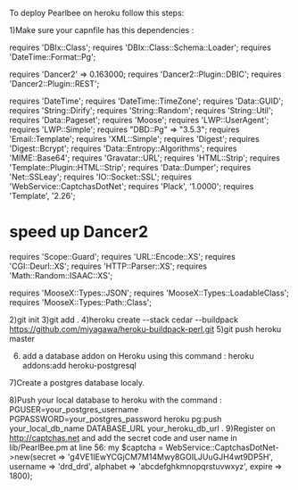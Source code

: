 To deploy Pearlbee on heroku follow this steps:

1)Make sure your capnfile has this dependencies :

requires 'DBIx::Class';
requires 'DBIx::Class::Schema::Loader';
requires 'DateTime::Format::Pg';

requires 'Dancer2' => 0.163000;
requires 'Dancer2::Plugin::DBIC';
requires 'Dancer2::Plugin::REST';

requires 'DateTime';
requires 'DateTime::TimeZone';
requires 'Data::GUID';
requires 'String::Dirify';
requires 'String::Random';
requires 'String::Util';
requires 'Data::Pageset';
requires 'Moose';
requires 'LWP::UserAgent';
requires 'LWP::Simple';
requires "DBD::Pg" => "3.5.3";
requires 'Email::Template';
requires 'XML::Simple';
requires 'Digest';
requires 'Digest::Bcrypt';
requires 'Data::Entropy::Algorithms';
requires 'MIME::Base64';
requires 'Gravatar::URL';
requires 'HTML::Strip';
requires 'Template::Plugin::HTML::Strip';
requires 'Data::Dumper';
requires 'Net::SSLeay';
requires 'IO::Socket::SSL';
requires 'WebService::CaptchasDotNet';
requires 'Plack', '1.0000';
requires 'Template', '2.26';

# speed up Dancer2
requires 'Scope::Guard';
requires 'URL::Encode::XS';
requires 'CGI::Deurl::XS';
requires 'HTTP::Parser::XS';
requires 'Math::Random::ISAAC::XS';

requires 'MooseX::Types::JSON';
requires 'MooseX::Types::LoadableClass';
requires 'MooseX::Types::Path::Class';

2)git init
3)git add .
4)heroku create --stack cedar --buildpack https://github.com/miyagawa/heroku-buildpack-perl.git
5)git push heroku master

6) add a database addon on Heroku using this command : heroku addons:add heroku-postgresql

7)Create a postgres database localy.

8)Push your local database to heroku with the command :
PGUSER=your_postgres_username PGPASSWORD=your_postgres_password heroku pg:push your_local_db_name DATABASE_URL your_heroku_db_url .
9)Register on http://captchas.net and add the secret code and user name in lib/PearlBee.pm at line 56:
    my $captcha = WebService::CaptchasDotNet->new(secret   => 'g4VE1IEwYCGjCM7M14Mwy8GOILJUuGJH4wt9DP5H',
                                            username =>   'drd_drd',
                                            alphabet => 'abcdefghkmnopqrstuvwxyz',
                                            expire   => 1800); 


